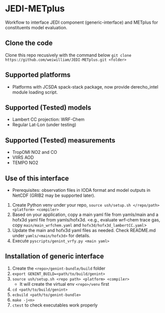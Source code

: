 # JEDI-METplus
Workflow to interface JEDI component (generic-interface) and METplus for constituents model evaluation.

## Clone the code
Clone this repo recusively with the command below
`git clone https://github.com/weiwilliam/JEDI-METplus.git <folder>`

## Supported platforms
* Platforms with JCSDA spack-stack package, now provide derecho_intel module loading script.

## Supported (Tested) models 
* Lambert CC projection: WRF-Chem
* Regular Lat-Lon (under testing)

## Supported (Tested) measurements
* TropOMI NO2 and CO
* VIIRS AOD
* TEMPO NO2

## Use of this interface
* Prerequisites: observation files in IODA format and model outputs in NetCDF (GRIB2 may be supported later).
1. Create Python venv under your repo, `source ush/setup.sh </repo/path> <platform> <compiler>`
2. Based on your application, copy a main yaml file from yamls/main and a hofx3d yaml file from yamls/hofx3d.
   <e.g., evaluate wrf-chem trace gas, copy `main/main_wrfchem.yaml` and `hofx3d/hofx3d_lambertCC.yaml`>
3. Update the main and hofx3d yaml files as needed. Check README.md under `yamls/<main/hofx3d>` for details.
4. Execute `pyscripts/genint_vrfy.py <main yaml>`

## Installation of generic interface
1. Create the `<repo>/genint-bundle/build` folder
2. `export GENINT_BUILD=<path/to/build/genint>`
3. `source ush/setup.sh <repo path> <platform> <compiler>`
   * It will create the virtual env `<repo>/venv` first
5. `cd <path/to/build/genint>`
6. `ecbuild <path/to/genint-bundle>`
7. `make -j<n>`
8. `ctest` to check executables work properly
